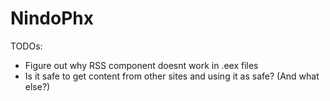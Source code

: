 # NindoPhx

TODOs:

- Figure out why RSS component doesnt work in .eex files
- Is it safe to get content from other sites and using it as safe? (And what else?)
